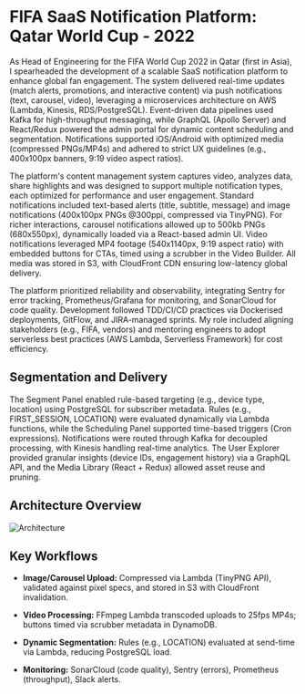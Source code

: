# FIFA SaaS Notification Platform: Qatar World Cup - 2022

As Head of Engineering for the FIFA World Cup 2022 in Qatar (first in Asia), I spearheaded the development of a scalable SaaS notification platform to enhance global fan engagement. The system delivered real-time updates (match alerts, promotions, and interactive content) via push notifications (text, carousel, video), leveraging a microservices architecture on AWS (Lambda, Kinesis, RDS/PostgreSQL). Event-driven data pipelines used Kafka for high-throughput messaging, while GraphQL (Apollo Server) and React/Redux powered the admin portal for dynamic content scheduling and segmentation. Notifications supported iOS/Android with optimized media (compressed PNGs/MP4s) and adhered to strict UX guidelines (e.g., 400x100px banners, 9:19 video aspect ratios).

The platform's content management system captures video, analyzes data, share highlights and was designed to support multiple notification types, each optimized for performance and user engagement. Standard notifications included text-based alerts (title, subtitle, message) and image notifications (400x100px PNGs @300ppi, compressed via TinyPNG). For richer interactions, carousel notifications allowed up to 500kb PNGs (680x550px), dynamically loaded via a React-based admin UI. Video notifications leveraged MP4 footage (540x1140px, 9:19 aspect ratio) with embedded buttons for CTAs, timed using a scrubber in the Video Builder. All media was stored in S3, with CloudFront CDN ensuring low-latency global delivery.

The platform prioritized reliability and observability, integrating Sentry for error tracking, Prometheus/Grafana for monitoring, and SonarCloud for code quality. Development followed TDD/CI/CD practices via Dockerised deployments, GitFlow, and JIRA-managed sprints. My role included aligning stakeholders (e.g., FIFA, vendors) and mentoring engineers to adopt serverless best practices (AWS Lambda, Serverless Framework) for cost efficiency. 

## Segmentation and Delivery
The Segment Panel enabled rule-based targeting (e.g., device type, location) using PostgreSQL for subscriber metadata. Rules (e.g., FIRST_SESSION, LOCATION) were evaluated dynamically via Lambda functions, while the Scheduling Panel supported time-based triggers (Cron expressions). Notifications were routed through Kafka for decoupled processing, with Kinesis handling real-time analytics. The User Explorer provided granular insights (device IDs, engagement history) via a GraphQL API, and the Media Library (React + Redux) allowed asset reuse and pruning.

## Architecture Overview

![Architecture](https://github.com/kukuu/FIFA-SaaS-NotificationPlatform-Qatar-WC-2022.MD/blob/main/FIFA-Saas-Notification-platform.png)


## Key Workflows

- **Image/Carousel Upload:** Compressed via Lambda (TinyPNG API), validated against pixel specs, and stored in S3 with CloudFront invalidation.

- **Video Processing:** FFmpeg Lambda transcoded uploads to 25fps MP4s; buttons timed via scrubber metadata in DynamoDB.

- **Dynamic Segmentation:** Rules (e.g., LOCATION) evaluated at send-time via Lambda, reducing PostgreSQL load.

- **Monitoring:** SonarCloud (code quality), Sentry (errors), Prometheus (throughput), Slack alerts.
